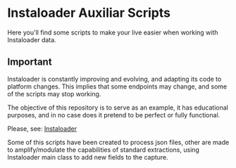 # Instaloader Auxiliar Scripts

Here you'll find some scripts to make your live easier when working with Instaloader data. 

## Important

Instaloader is constantly improving and evolving, and adapting its code to platform changes. This implies that some endpoints may change, and some of the scripts may stop working.

The objective of this repository is to serve as an example, it has educational purposes, and in no case does it pretend to be perfect or fully functional.

Please, see: [Instaloader](https://instaloader.github.io/)

Some of this scripts have been created to process json files, other are made to amplify/modulate the capabilities of standard extractions, using Instaloader main class to add new fields to the capture.

